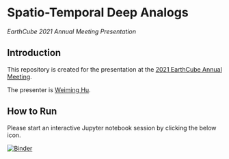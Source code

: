 # Spatio-Temporal Deep Analogs

_EarthCube 2021 Annual Meeting Presentation_

## Introduction

This repository is created for the presentation at the [2021 EarthCube Annual Meeting](https://web.cvent.com/event/6589b2a2-9fd5-4e0b-a214-e0ba1c6348fe/summary).

The presenter is [Weiming Hu](https://weiming-hu.github.io/).

## How to Run

Please start an interactive Jupyter notebook session by clicking the below icon.

[![Binder](https://mybinder.org/badge_logo.svg)](https://mybinder.org/v2/gh/Weiming-Hu/EarthCube2021/HEAD?filepath=WH_01_Spatio-Temporal_Deep_Analogs_2021.ipynb)
